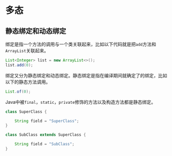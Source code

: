 # 多态

## 静态绑定和动态绑定

绑定是指一个方法的调用与一个类关联起来，比如以下代码就是把`add`方法和`ArrayList`关联起来。

```java
List<Integer> list = new ArrayList<>();
list.add(0);
```

绑定又分为静态绑定和动态绑定。静态绑定是指在编译期间就确定了的绑定，比如以下的静态方法调用。

```java
List.of(0);
```

Java中被`final`，`static`，`private`修饰的方法以及构造方法都是静态绑定。

```java
class SuperClass {

    String field = "SuperClass";
}

class SubClass extends SuperClass {

    String field = "SubClass";
}
```
